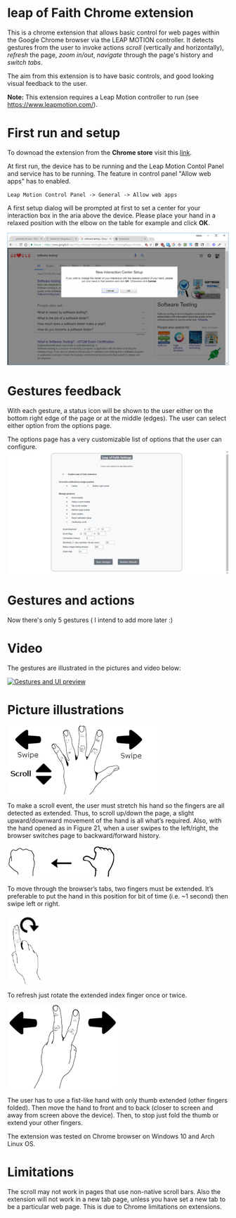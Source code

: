 # leap of Faith Chrome extension
This is a chrome extension that allows basic control for web pages within the Google Chrome browser via the LEAP MOTION controller. It detects gestures from the user to invoke actions *scroll* (vertically and horizontally), *refresh* the page, *zoom in/out*, *navigate* through the page's history and *switch tabs*.

The aim from this extension is to have basic controls, and good looking visual feedback to the user.

**Note:** This extension requires a Leap Motion controller to run (see https://www.leapmotion.com/).

# First run and setup
To downoad the extension from the **Chrome store** visit this [link](https://chrome.google.com/webstore/detail/leap-of-faith/clmfjbffimjbmkbknmhflghngplomdka).

At first run, the device has to be running and the Leap Motion Contol Panel and service has to be running. The feature in control panel "Allow web apps" has to enabled.
```
Leap Motion Control Panel -> General -> Allow web apps
```
A first setup dialog will be prompted at first to set a center for your interaction box in the aria above the device. Please place your hand in a relaxed position with the elbow on the table for example and click **OK**.

![first setup](leap-src/images/demo/interactionBox_setup.PNG?raw=true "Interaction box setup")

# Gestures feedback
With each gesture, a status icon will be shown to the user either on the bottom right edge of the page or at the middle (edges). The user can select either option from the options page.

The options page has a very customizable list of options that the user can configure.
![Options page](leap-src/images/demo/options_page.PNG?raw=true "The options page")

# Gestures and actions
Now there's only 5 gestures ( I intend to add more later :)
# Video
The gestures are illustrated in the pictures and video below:

[![Gestures and UI preview](https://img.youtube.com/vi/F8ConhSyWEk/0.jpg)](https://www.youtube.com/watch?v=F8ConhSyWEk)

# Picture illustrations
![Scroll_history](leap-src/images/demo/scroll_history.png?raw=true "Scroll page and navigate history")

To make a scroll event, the user must stretch his hand so the fingers are all detected as extended. Thus, to scroll up/down the page, a slight upward/downward movement of the
hand is all what’s required. Also, with the hand opened as in Figure 21, when a user swipes to
the left/right, the browser switches page to backward/forward history.

![zoom](leap-src/images/demo/zoom.png?raw=true "Zoom the page")

To move through the browser’s tabs, two fingers must be extended. It’s preferable
to put the hand in this position for bit of time (i.e. ~1 second) then swipe left or right.

![refresh](leap-src/images/demo/refresh.png?raw=true "Refresh page")

To refresh just rotate the extended index finger once or twice.

![Switch tabs](leap-src/images/demo/switch_tabs.png?raw=true "Switch between tabs")

The user has to use a fist-like hand with only thumb extended (other fingers folded).
Then move the hand to front and to back (closer to screen and away from screen above the device).
Then, to stop just fold the thumb or extend your other fingers.

The extension was tested on Chrome browser on Windows 10 and Arch Linux OS.


# Limitations
The scroll may not work in pages that use non-native scroll bars. Also the extension will not work in a new tab page, unless you have set a new tab to be a particular web page. This is due to Chrome limitations on extensions.
